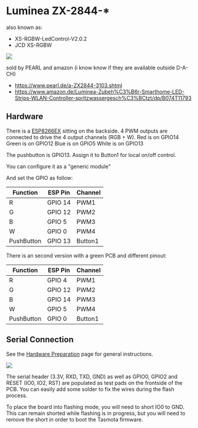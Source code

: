 # Luminea ZX-2844-* 

also known as:
* XS-RGBW-LedControl-V2.0.2
* JCD XS-RGBW

![](https://i.ibb.co/8xkFHMp/IMG-1424.jpg)

sold by PEARL and amazon (i know know if they are available outside D-A-CH)
* https://www.pearl.de/a-ZX2844-3103.shtml
* https://www.amazon.de/Luminea-Zubeh%C3%B6r-Smarthome-LED-Strips-WLAN-Controller-spritzwassergesch%C3%BCtzt/dp/B074T11793

## Hardware

There is a [ESP8266EX](https://www.espressif.com/sites/default/files/documentation/0a-esp8266ex_datasheet_en.pdf) sitting on the backside. 4 PWM outputs are connected to drive the 4 output channels (RGB + W).
Red is on GPIO14
Green is on GPIO12
Blue is on GPIO5
White is on GPIO13

The pushbutton is GPIO13.  Assign it to Button1 for local on/off control.

You can configure it as a "generic module"

And set the GPIO as follow:

| Function | ESP Pin | Channel |
| -------- | ----------- | ------- |
| R | GPIO 14 | PWM1 |
| G | GPIO 12 | PWM2 |
| B | GPIO 5 | PWM3 |
| W | GPIO 0 | PWM4 |
| PushButton |GPIO 13 | Button1 |

There is an second version with a green PCB and different pinout:

| Function | ESP Pin | Channel |
| -------- | ----------- | ------- |
| R | GPIO 4 | PWM1 |
| G | GPIO 12 | PWM2 |
| B | GPIO 14 | PWM3 |
| W | GPIO 5 | PWM4 |
| PushButton |GPIO 0 | Button1 |

## Serial Connection

See the [Hardware Preparation](../Getting-Started#hardware-preparation) page for general instructions.

![](https://i.ibb.co/NtDnSQ4/JCDXSRGBW.jpg)

The serial header (3.3V, RXD, TXD, GND) as well as GPIO0, GPIO2 and RESET (IO0, IO2, RST) are populated as test pads on the frontside of the PCB. You can easily add some solder to fix the wires during the flash process.

To place the board into flashing mode, you will need to short IO0 to GND. This can remain shorted while flashing is in progress, but you will need to remove the short in order to boot the Tasmota firmware.


